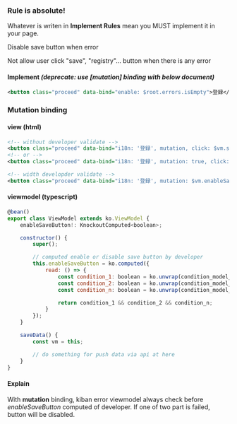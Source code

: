 ### Rule is absolute!

Whatever is writen in **Implement Rules** mean you MUST implement it in your page.


Disable save button when error


Not allow user click "save", "registry"... button when there is any error


#### Implement _(deprecate: use [mutation] binding with below document)_
```xml
<button class="proceed" data-bind="enable: $root.errors.isEmpty">登録</button>
```

### Mutation binding

#### view (html)
```xml
<!-- without developer validate -->
<button class="proceed" data-bind="i18n: '登録', mutation, click: $vm.saveData"></button>
<!-- or -->
<button class="proceed" data-bind="i18n: '登録', mutation: true, click: $vm.saveData"></button>

<!-- width developder validate -->
<button class="proceed" data-bind="i18n: '登録', mutation: $vm.enableSaveButton, click: $vm.saveData"></button>
```

#### viewmodel (typescript)
```js
@bean()
export class ViewModel extends ko.ViewModel {
    enableSaveButton!: KnockoutComputed<boolean>;

    constructor() {
        super();

        // computed enable or disable save button by developer
        this.enableSaveButton = ko.computed({
            read: () => {
                const condition_1: boolean = ko.unwrap(condition_model_1);
                const condition_2: boolean = ko.unwrap(condition_model_2);
                const condition_n: boolean = ko.unwrap(condition_model_n);

                return condition_1 && condition_2 && condition_n;
            }
        });
    }

    saveData() {
        const vm = this;

        // do something for push data via api at here
    }
}
```

#### Explain
With **mutation** binding, kiban error viewmodel always check before *enableSaveButton* computed of developer. If one of two part is failed, button will be disabled.